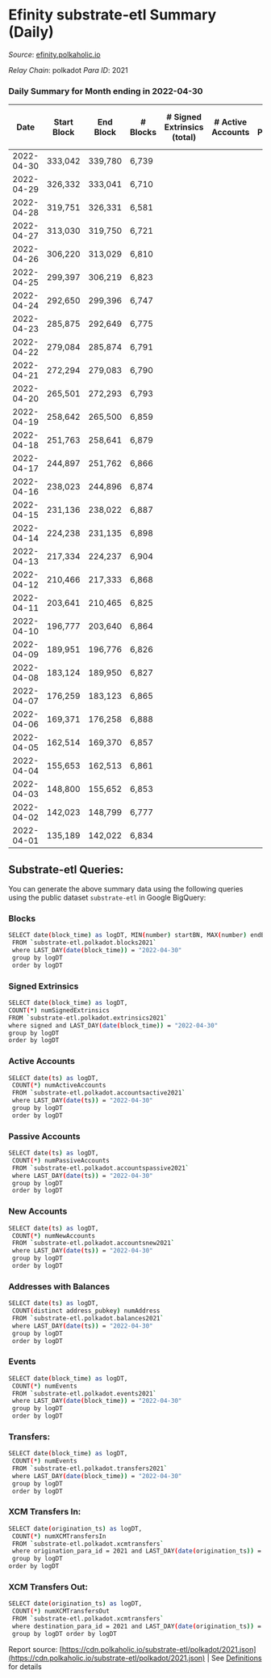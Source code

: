 # Efinity substrate-etl Summary (Daily)

_Source_: [efinity.polkaholic.io](https://efinity.polkaholic.io)

*Relay Chain*: polkadot
*Para ID*: 2021



### Daily Summary for Month ending in 2022-04-30


| Date | Start Block | End Block | # Blocks | # Signed Extrinsics (total) | # Active Accounts | # Passive | # New | # Addresses with Balances | # Events | # Transfers | # XCM Transfers In | # XCM Transfers Out | Issues | 
| ---- | ----------- | --------- | -------- | --------------------------- | ----------------- | --------- | ----- | ------------------------- | -------- | ----------- | ------------------ | ------------------- | ------ |
| 2022-04-30 | 333,042 | 339,780 | 6,739 |  |  |  |  | 3 | 20,250 |   |   |   |  |
| 2022-04-29 | 326,332 | 333,041 | 6,710 |  |  |  |  | 3 | 20,166 |   |   |   |  |
| 2022-04-28 | 319,751 | 326,331 | 6,581 |  |  |  |  | 3 | 19,776 |   |   |   |  |
| 2022-04-27 | 313,030 | 319,750 | 6,721 |  |  |  |  | 3 | 20,196 |   |   |   |  |
| 2022-04-26 | 306,220 | 313,029 | 6,810 |  |  |  |  | 3 | 20,463 |   |   |   |  |
| 2022-04-25 | 299,397 | 306,219 | 6,823 |  |  |  |  | 3 | 20,505 |   |   |   |  |
| 2022-04-24 | 292,650 | 299,396 | 6,747 |  |  |  |  | 3 | 20,274 |   |   |   |  |
| 2022-04-23 | 285,875 | 292,649 | 6,775 |  |  |  |  | 3 | 20,358 |   |   |   |  |
| 2022-04-22 | 279,084 | 285,874 | 6,791 |  |  |  |  | 3 | 20,406 |   |   |   |  |
| 2022-04-21 | 272,294 | 279,083 | 6,790 |  |  |  |  | 3 | 20,406 |   |   |   |  |
| 2022-04-20 | 265,501 | 272,293 | 6,793 |  |  |  |  | 3 | 20,412 |   |   |   |  |
| 2022-04-19 | 258,642 | 265,500 | 6,859 |  |  |  |  | 3 | 20,610 |   |   |   |  |
| 2022-04-18 | 251,763 | 258,641 | 6,879 |  |  |  |  | 3 | 20,673 |   |   |   |  |
| 2022-04-17 | 244,897 | 251,762 | 6,866 |  |  |  |  | 3 | 20,631 |   |   |   |  |
| 2022-04-16 | 238,023 | 244,896 | 6,874 |  |  |  |  | 3 | 20,658 |   |   |   |  |
| 2022-04-15 | 231,136 | 238,022 | 6,887 |  |  |  |  | 3 | 20,694 |   |   |   |  |
| 2022-04-14 | 224,238 | 231,135 | 6,898 |  |  |  |  | 3 | 20,730 |   |   |   |  |
| 2022-04-13 | 217,334 | 224,237 | 6,904 |  |  |  |  | 3 | 20,745 |   |   |   |  |
| 2022-04-12 | 210,466 | 217,333 | 6,868 |  |  |  |  | 3 | 20,640 |   |   |   |  |
| 2022-04-11 | 203,641 | 210,465 | 6,825 |  |  |  |  | 3 | 20,508 |   |   |   |  |
| 2022-04-10 | 196,777 | 203,640 | 6,864 |  |  |  |  | 3 | 20,628 |   |   |   |  |
| 2022-04-09 | 189,951 | 196,776 | 6,826 |  |  |  |  | 3 | 20,511 |   |   |   |  |
| 2022-04-08 | 183,124 | 189,950 | 6,827 |  |  |  |  | 3 | 20,514 |   |   |   |  |
| 2022-04-07 | 176,259 | 183,123 | 6,865 |  |  |  |  | 3 | 20,631 |   |   |   |  |
| 2022-04-06 | 169,371 | 176,258 | 6,888 |  |  |  |  | 3 | 20,697 |   |   |   |  |
| 2022-04-05 | 162,514 | 169,370 | 6,857 |  |  |  |  | 3 | 20,607 |   |   |   |  |
| 2022-04-04 | 155,653 | 162,513 | 6,861 |  |  |  |  | 3 | 20,616 |   |   |   |  |
| 2022-04-03 | 148,800 | 155,652 | 6,853 |  |  |  |  | 3 | 20,595 |   |   |   |  |
| 2022-04-02 | 142,023 | 148,799 | 6,777 |  |  |  |  | 3 | 20,364 |   |   |   |  |
| 2022-04-01 | 135,189 | 142,022 | 6,834 |  |  |  |  | 3 | 20,535 |   |   |   |  |

## Substrate-etl Queries:
You can generate the above summary data using the following queries using the public dataset `substrate-etl` in Google BigQuery:

### Blocks
```bash
SELECT date(block_time) as logDT, MIN(number) startBN, MAX(number) endBN, COUNT(*) numBlocks 
 FROM `substrate-etl.polkadot.blocks2021`  
 where LAST_DAY(date(block_time)) = "2022-04-30" 
 group by logDT 
 order by logDT
```

### Signed Extrinsics
```bash
SELECT date(block_time) as logDT, 
COUNT(*) numSignedExtrinsics 
FROM `substrate-etl.polkadot.extrinsics2021`  
where signed and LAST_DAY(date(block_time)) = "2022-04-30" 
group by logDT 
order by logDT
```

### Active Accounts
```bash
SELECT date(ts) as logDT, 
 COUNT(*) numActiveAccounts 
 FROM `substrate-etl.polkadot.accountsactive2021` 
 where LAST_DAY(date(ts)) = "2022-04-30" 
 group by logDT 
 order by logDT
```

### Passive Accounts
```bash
SELECT date(ts) as logDT, 
 COUNT(*) numPassiveAccounts 
 FROM `substrate-etl.polkadot.accountspassive2021` 
 where LAST_DAY(date(ts)) = "2022-04-30" 
 group by logDT 
 order by logDT
```

### New Accounts
```bash
SELECT date(ts) as logDT, 
 COUNT(*) numNewAccounts 
 FROM `substrate-etl.polkadot.accountsnew2021` 
 where LAST_DAY(date(ts)) = "2022-04-30" 
 group by logDT
 order by logDT
```

### Addresses with Balances
```bash
SELECT date(ts) as logDT,
 COUNT(distinct address_pubkey) numAddress 
 FROM `substrate-etl.polkadot.balances2021` 
 where LAST_DAY(date(ts)) = "2022-04-30" 
 group by logDT 
 order by logDT
```

### Events
```bash
SELECT date(block_time) as logDT, 
 COUNT(*) numEvents 
 FROM `substrate-etl.polkadot.events2021` 
 where LAST_DAY(date(block_time)) = "2022-04-30" 
 group by logDT 
 order by logDT
```

### Transfers:
```bash
SELECT date(block_time) as logDT, 
 COUNT(*) numEvents 
 FROM `substrate-etl.polkadot.transfers2021` 
 where LAST_DAY(date(block_time)) = "2022-04-30" 
 group by logDT 
 order by logDT
```

### XCM Transfers In:
```bash
SELECT date(origination_ts) as logDT, 
 COUNT(*) numXCMTransfersIn 
 FROM `substrate-etl.polkadot.xcmtransfers` 
 where origination_para_id = 2021 and LAST_DAY(date(origination_ts)) = "2022-04-30" 
 group by logDT 
order by logDT
```

### XCM Transfers Out:
```bash
SELECT date(origination_ts) as logDT, 
 COUNT(*) numXCMTransfersOut 
 FROM `substrate-etl.polkadot.xcmtransfers` 
 where destination_para_id = 2021 and LAST_DAY(date(origination_ts)) = "2022-04-30" 
 group by logDT order by logDT
```


Report source: [https://cdn.polkaholic.io/substrate-etl/polkadot/2021.json](https://cdn.polkaholic.io/substrate-etl/polkadot/2021.json) | See [Definitions](/DEFINITIONS.md) for details
